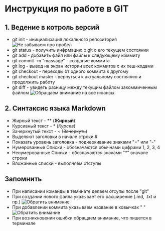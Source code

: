 # Инструкция по работе в GIT
## 1. Ведение в котроль версий 
* git init - инициализация локального репозитория
![Не забываем про пробел](1.jpg)
* git status - получить инфрмацию о git о его текущем состоянии
* git add - добавить файл или файлы к следующему коммиту
* git commit -m "massage" - создание коммита 
* git log - вывод на экран истории всех коммитов с их хеш-кодами
* git checkout - переходы от одного коммита к другому 
* git checkout master - вернуться к актуальному состоянию и продолжить работу 
* git diff -  увидеть разницу между текущим файлом закоммиченным файлом
![Обращаем внимание на все нюансы](4.jpg)

## 2. Синтаксис языка Markdown
* Жирный текст - ** (**Жирный**)
* Курсивный текст - * (*Курсив*)
* Зачеркнутый текст - ~ (~~Зачеркуть~~)
* Выделяют заголовки в начале строки #
* Показать уровень заголовка - подчеркивание знаками "=" или "-"
* Нумерованные Списки - обозначаются обычнами цифрами 1, 2, 3, 4
* Ненумерованные Списки - обозначаются знаками "*" вначале строки
* Вложанные списки - выполняем отступы

## **Запомнить**
* При написании команды в теминате делаем отсупы после "git"
* При создании нового файла указывает его расширение (.md, .txt и пр.)
![Обратить внимание](2.jpg)
* При добавлении коммита указываем название в ковычках " "
![Обратить внимание](3.jpg)
* При возникновении ошибки обращаем внимание, что пишется в терминале